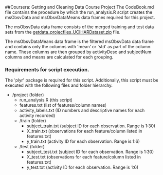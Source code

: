 ##Coursera: Getting and Cleaning Data Course Project
The CodeBook.md file contains the procedure by which the run_analysis.R script creates the msObsvData and msObsvDataMeans data frames required for this project. 

The msObsvData data frame consists of the merged training and test data sets from the [getdata_projecfiles_UCIHARDataset.zip](https://d396qusza40orc.cloudfront.net/getdata%2Fprojectfiles%2FUCI%20HAR%20Dataset.zip) file. 

The msObsvDataMeans data frame is the filtered msObsvData data frame and contains only the columns with 'mean' or 'std' as part of the column name. These columns are then grouped by activityDesc and subjectNum columns and means are calculated for each grouping.

### Requirements for script execution.
The 'plyr' package is required for this script. Additionally, this script must be executed with the following files and folder hierarchy.
- /project (folder)
  - run_analysis.R (this script)
  - features.txt (list of features/column names)
  - activity_labels.txt (ID numbers and descriptive names for each activity recorded)
  - /train (folder)
    - subject_train.txt (subject ID for each observation. Range is 1:30)
    - X_train.txt (observations for each feature/column listed in features.txt)
    - y_train.txt (activity ID for each observation. Range is 1:6)
  - /test (folder)
    - subject_test.txt (subject ID for each observation. Range is 1:30)
    - X_test.txt (observations for each feature/column listed in features.txt)
    - y_test.txt (activity ID for each observation. Range is 1:6)
